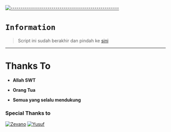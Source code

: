 [![-----------------------------------------------------](https://raw.githubusercontent.com/andreasbm/readme/master/assets/lines/colored.png)](#table-of-contents)

# `Information`

> Script ini sudah berakhir dan pindah ke [sini](https://github.com/zevanoo/Vanessha-MD)

---------

# Thanks To 
* **Allah SWT**

* **Orang Tua**

* **Semua yang selalu mendukung**

### Special Thanks to


[![Zevano](https://github.com/zevanoo.png?size=100)](https://github.com/zevanoo)
[![Yusuf](https://github.com/yusup909.png?size=100)](https://github.com/yusup909)
